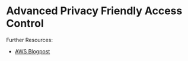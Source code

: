 # Advanced Privacy Friendly Access Control




Further Resources:
- [AWS Blogpost](https://aws.amazon.com/de/blogs/storage/managing-access-to-your-amazon-s3-objects-with-a-custom-authorizer/)